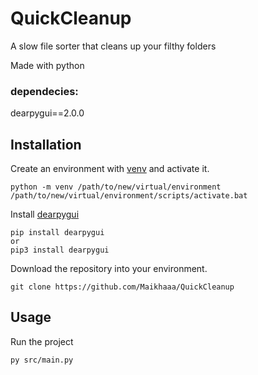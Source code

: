 # QuickCleanup

A slow file sorter that cleans up your filthy folders
 
Made with python

### dependecies:
dearpygui==2.0.0

## Installation
Create an environment with [venv](https://docs.python.org/3/library/venv.html) and activate it.
```
python -m venv /path/to/new/virtual/environment
/path/to/new/virtual/environment/scripts/activate.bat
```
Install [dearpygui](https://github.com/hoffstadt/DearPyGui)
```
pip install dearpygui
or
pip3 install dearpygui
```
Download the repository into your environment.
```
git clone https://github.com/Maikhaaa/QuickCleanup
```
## Usage
Run the project
```
py src/main.py
```

